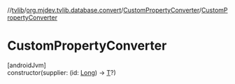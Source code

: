 //[tvlib](../../../index.md)/[org.mjdev.tvlib.database.convert](../index.md)/[CustomPropertyConverter](index.md)/[CustomPropertyConverter](-custom-property-converter.md)

# CustomPropertyConverter

[androidJvm]\
constructor(supplier: (id: [Long](https://kotlinlang.org/api/latest/jvm/stdlib/kotlin/-long/index.html)) -&gt; [T](index.md)?)
